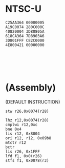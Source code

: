 # NTSC-U
```
C25AA364 00000005
A19C0074 280C000C
40820004 3D80805A
618CA364 7D8903A6
3D801FFF C82C0000
4E800421 00000000






```
# (Assembly)
(DEFAULT INSTRUCTION)
```
stw r26,0x0074(r28) 
```
```
lhz r12,0x0074(r28)
cmplwi r12,0xc
bne 0x4
lis r12, 0x8004
ori r12, r12, 0x09b8
mtctr r12
bctr 
lis r26, 0x1FFF
lfd f1, 0x0(r26)
stfs f1, 0x0078(r3)
```
